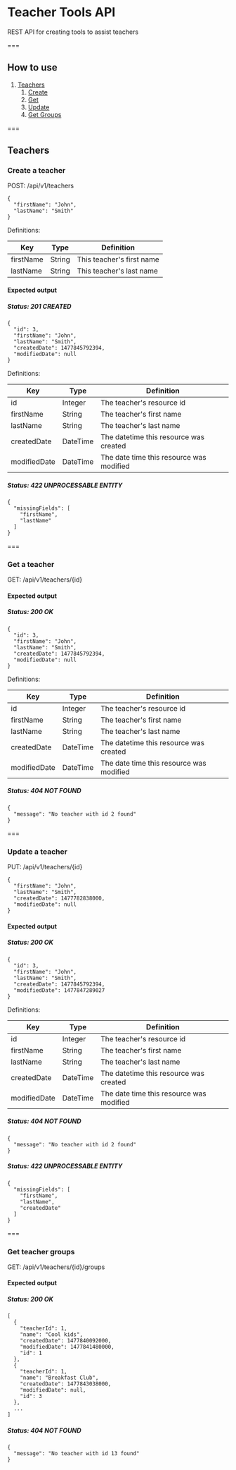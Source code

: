 # Teacher Tools API

REST API for creating tools to assist teachers

===

## How to use
1. [Teachers](#teachers)
    1. [Create](#create-a-teacher)
    2. [Get](#get-a-teacher)
    3. [Update](#update-a-teacher)
    4. [Get Groups](#get-teacher-groups)

===

## Teachers

### Create a teacher
POST: /api/v1/teachers

~~~
{
  "firstName": "John",
  "lastName": "Smith"
}
~~~

Definitions:

| Key       | Type   | Definition                |
|-----------|--------|---------------------------|
| firstName | String | This teacher's first name |
| lastName  | String | This teacher's last name  |


#### Expected output

##### Status: 201 CREATED

~~~
{
  "id": 3,
  "firstName": "John",
  "lastName": "Smith",
  "createdDate": 1477845792394,
  "modifiedDate": null
}
~~~

Definitions:

| Key          | Type     | Definition                               |
|--------------|----------|------------------------------------------|
| id           | Integer  | The teacher's resource id                |
| firstName    | String   | The teacher's first name                 |
| lastName     | String   | The teacher's last name                  |
| createdDate  | DateTime | The datetime this resource was created   |
| modifiedDate | DateTime | The date time this resource was modified |

##### Status: 422 UNPROCESSABLE ENTITY

~~~
{
  "missingFields": [
    "firstName",
    "lastName"
  ]
}
~~~

===

### Get a teacher
GET: /api/v1/teachers/{id}

#### Expected output

##### Status: 200 OK

~~~
{
  "id": 3,
  "firstName": "John",
  "lastName": "Smith",
  "createdDate": 1477845792394,
  "modifiedDate": null
}
~~~

Definitions:

| Key          | Type     | Definition                               |
|--------------|----------|------------------------------------------|
| id           | Integer  | The teacher's resource id                |
| firstName    | String   | The teacher's first name                 |
| lastName     | String   | The teacher's last name                  |
| createdDate  | DateTime | The datetime this resource was created   |
| modifiedDate | DateTime | The date time this resource was modified |


##### Status: 404 NOT FOUND

~~~
{
  "message": "No teacher with id 2 found"
}
~~~

===

### Update a teacher
PUT: /api/v1/teachers/{id}

~~~
{
  "firstName": "John",
  "lastName": "Smith",
  "createdDate": 1477782838000,
  "modifiedDate": null
}
~~~

#### Expected output

##### Status: 200 OK

~~~
{
  "id": 3,
  "firstName": "John",
  "lastName": "Smith",
  "createdDate": 1477845792394,
  "modifiedDate": 1477847289027
}
~~~

Definitions:

| Key          | Type     | Definition                               |
|--------------|----------|------------------------------------------|
| id           | Integer  | The teacher's resource id                |
| firstName    | String   | The teacher's first name                 |
| lastName     | String   | The teacher's last name                  |
| createdDate  | DateTime | The datetime this resource was created   |
| modifiedDate | DateTime | The date time this resource was modified |


##### Status: 404 NOT FOUND

~~~
{
  "message": "No teacher with id 2 found"
}
~~~

##### Status: 422 UNPROCESSABLE ENTITY

~~~
{
  "missingFields": [
    "firstName",
    "lastName",
    "createdDate"
  ]
}
~~~

===

### Get teacher groups
GET: /api/v1/teachers/{id}/groups

#### Expected output

##### Status: 200 OK

~~~
[
  {
    "teacherId": 1,
    "name": "Cool kids",
    "createdDate": 1477840092000,
    "modifiedDate": 1477841480000,
    "id": 1
  },
  {
    "teacherId": 1,
    "name": "Breakfast Club",
    "createdDate": 1477843038000,
    "modifiedDate": null,
    "id": 3
  },
  ...
]
~~~

##### Status: 404 NOT FOUND

~~~
{
  "message": "No teacher with id 13 found"
}
~~~
